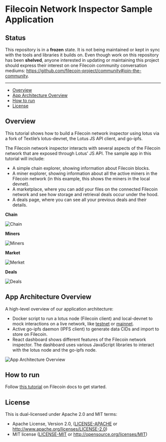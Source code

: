 # Filecoin Network Inspector Sample Application

## Status

This repository is in a **frozen** state. It is not being maintained or kept in sync with the tools and libraries it builds on. Even though work on this repository has been **shelved**, anyone interested in updating or maintaining this project should express their interest on one Filecoin community conversation mediums: <https://github.com/filecoin-project/community#join-the-community>.

---

- [Overview](#overview)
- [App Architecture Overview](#app-architecture-overview)
- [How to run](#how-to-run)
- [License](#license)

## Overview

This tutorial shows how to build a Filecoin network inspector using lotus via a fork of Textile’s lotus-devnet, the Lotus JS API client, and go-ipfs.

The Filecoin network inspector interacts with several aspects of the Filecoin network that are exposed through Lotus’ JS API. The sample app in this tutorial will include:
- A simple chain explorer, showing information about Filecoin blocks.
- A miner explorer, showing information about all the active miners in the Filecoin network (in this example, this shows the miners in the local devnet).
- A marketplace, where you can add your files on the connected Filecoin network and see how storage and retrieval deals occur under the hood.
- A deals page, where you can see all your previous deals and their details.

**Chain**

![Chain](./assets/chain.png)

**Miners**

![Miners](./assets/miners.png)

**Market**

![Merket](./assets/market.png)

**Deals**

![Deals](./assets/deals.png)

## App Architecture Overview

A high-level overview of our application architecture:
- Docker script to run a lotus node (Filecoin client) and local-devnet to mock interactions on a live network, like [testnet]() or [mainnet]().
- Active go-ipfs daemon (IPFS client) to generate data CIDs and import to store on Filecoin.
- React dashboard shows different features of the Filecoin network inspector. The dashboard uses various JavaScript libraries to interact with the lotus node and the go-ipfs node.

![App Architecture Overview](./assets/app-arch.png)

## How to run

Follow [this tutorial](https://docs.filecoin.io/build/examples/network-inspector/overview/) on Filecoin docs to get started.

## License

This is dual-licensed under Apache 2.0 and MIT terms:

- Apache License, Version 2.0, ([LICENSE-APACHE](./LICENSE-APACHE) or http://www.apache.org/licenses/LICENSE-2.0)
- MIT license ([LICENSE-MIT](./LICENSE-MIT) or http://opensource.org/licenses/MIT)
